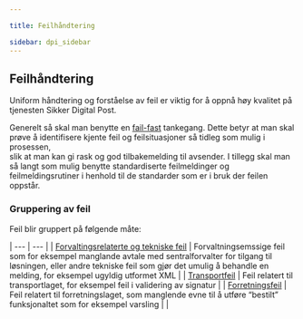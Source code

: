 ```yaml
---

title: Feilhåndtering  

sidebar: dpi_sidebar
---
```


## Feilhåndtering

Uniform håndtering og forståelse av feil er viktig for å oppnå høy
kvalitet på tjenesten Sikker Digital Post.

Generelt så skal man benytte en
[fail-fast](http://en.wikipedia.org/wiki/Fail-fast) tankegang. Dette
betyr at man skal prøve å identifisere kjente feil og feilsituasjoner så
tidleg som mulig i prosessen,  
slik at man kan gi rask og god tilbakemelding til avsender. I tillegg
skal man så langt som mulig benytte standardiserte feilmeldinger og
feilmeldingsrutiner i henhold til de standarder som er i bruk der feilen
oppstår.

### Gruppering av feil

Feil blir gruppert på følgende måte:

                                                                                                                        
| --- | --- |
| [Forvaltingsrelaterte og tekniske feil]({{site.baseurl}}/resources/begrep/sikkerDigitalPost/feilhandtering/Forvaltning) | Forvaltningsemssige feil som for eksempel manglande avtale med sentralforvalter for tilgang til løsningen, eller andre tekniske feil som gjør det umulig å behandle en melding, for eksempel ugyldig utformet XML |
| [Transportfeil]({{site.baseurl}}/resources/begrep/sikkerDigitalPost/feilhandtering/Transportfeil)                       | Feil relatert til transportlaget, for eksempel feil i validering av signatur                                                                                                                                      |
| [Forretningsfeil]({{site.baseurl}}/resources/begrep/sikkerDigitalPost/feilhandtering/Forretningsfeil)                   | Feil relatert til forretningslaget, som manglende evne til å utføre “bestilt” funksjonaltet som for eksempel varsling                                                                                          |                                                                                                                                                                      |
